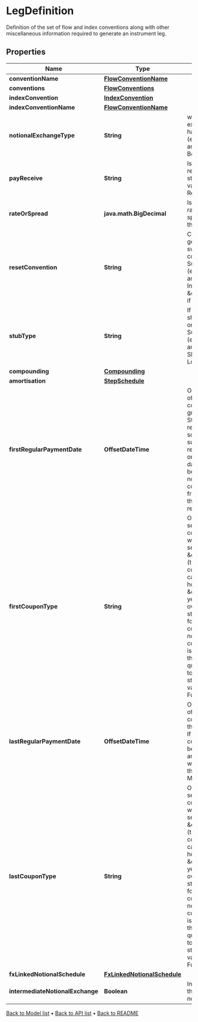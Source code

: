 

# LegDefinition

Definition of the set of flow and index conventions along with other miscellaneous information required to generate an instrument leg.

## Properties

| Name | Type | Description | Notes |
|------------ | ------------- | ------------- | -------------|
|**conventionName** | [**FlowConventionName**](FlowConventionName.md) |  |  [optional] |
|**conventions** | [**FlowConventions**](FlowConventions.md) |  |  [optional] |
|**indexConvention** | [**IndexConvention**](IndexConvention.md) |  |  [optional] |
|**indexConventionName** | [**FlowConventionName**](FlowConventionName.md) |  |  [optional] |
|**notionalExchangeType** | **String** | what type of notional exchange does the leg have    Supported string (enumeration) values are: [None, Initial, Final, Both]. |  |
|**payReceive** | **String** | Is the leg to be paid or received    Supported string (enumeration) values are: [Pay, Receive]. |  |
|**rateOrSpread** | **java.math.BigDecimal** | Is there either a fixed rate (non-zero) or spread to be paid over the value of the leg. |  |
|**resetConvention** | **String** | Control how resets are generated relative to swap payment convention(s).    Supported string (enumeration) values are: [InAdvance, InArrears].  Defaults to \&quot;InAdvance\&quot; if not set. |  [optional] |
|**stubType** | **String** | If a stub is required should it be at the front or back of the leg.    Supported string (enumeration) values are: [None, ShortFront, ShortBack, LongBack, LongFront, Both]. |  |
|**compounding** | [**Compounding**](Compounding.md) |  |  [optional] |
|**amortisation** | [**StepSchedule**](StepSchedule.md) |  |  [optional] |
|**firstRegularPaymentDate** | **OffsetDateTime** | Optional payment date of the first regular coupon.  Must be greater than the StartDate.  If set, the regular coupon schedule will be built such that the first regular coupon  will end on this date. The start date of this coupon will be calculated as normal and  a stub coupon will be created from the StartDate to the start of the first regular coupon. |  [optional] |
|**firstCouponType** | **String** | Optional coupon type setting for the first coupon, can be used with Stub coupons.  If set to \&quot;ProRata\&quot; (the default), the coupon year fraction is calculated as normal,  however if set to \&quot;Full\&quot; the year fraction is overwritten with the standard year fraction  for a regular ful\&quot; coupon. Note this does not use the day count convention but rather is defined  directly from the tenor (i.e. a quarterly leg will be set to 0.25).    Supported string (enumeration) values are: [ProRata, Full]. |  [optional] |
|**lastRegularPaymentDate** | **OffsetDateTime** | Optional payment date of the last regular coupon.  Must be less than the Maturity date.  If set, the regular coupon schedule will be built up to this date and the final  coupon will be a stub between this date and the Maturity date. |  [optional] |
|**lastCouponType** | **String** | Optional coupon type setting for the last coupon, can be used with Stub coupons.  If set to \&quot;ProRata\&quot; (the default), the coupon year fraction is calculated as normal,  however if set to \&quot;Full\&quot; the year fraction is overwritten with the standard year fraction  for a regular ful\&quot; coupon. Note this does not use the day count convention but rather is defined  directly from the tenor (i.e. a quarterly leg will be set to 0.25).    Supported string (enumeration) values are: [ProRata, Full]. |  [optional] |
|**fxLinkedNotionalSchedule** | [**FxLinkedNotionalSchedule**](FxLinkedNotionalSchedule.md) |  |  [optional] |
|**intermediateNotionalExchange** | **Boolean** | Indicates whether there are intermediate notional exchanges. |  [optional] |



[Back to Model list](../README.md#documentation-for-models) &#8226; [Back to API list](../README.md#documentation-for-api-endpoints) &#8226; [Back to README](../README.md)


